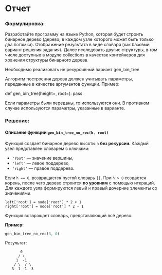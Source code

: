 # Отчет

### Формулировка:
Разработайте программу на языке Python, которая будет строить бинарное дерево (дерево, в каждом узле которого может быть только два потомка). Отображение результата в виде словаря (как базовый вариант решения задания). Далее исследовать другие структуры, в том числе доступные в модуле collections в качестве контейнеров для хранения структуры бинарного дерева. 

Необходимо реализовать не рекурсивный вариант gen_bin_tree

Алгоритм построения дерева должен учитывать параметры, переданные в качестве аргументов функции. Пример: 

def gen_bin_tree(height=<number>, root=<number>):
    pass

Если параметры были переданы, то используются они. В противном случае используются параметры, указанные в варианте.

### Решение:

#### Описание функции `gen_bin_tree_no_rec(h, root)`

Функция создает бинарное дерево высоты `h` **без рекурсии**.
Каждый узел представлен словарем с ключами:

* `'root'` — значение вершины,
* `'left'` — левое поддерево,
* `'right'` — правое поддерево.

Если `h == 0`, возвращается пустой словарь `{}`.
При `h > 0` создается корень, после чего дерево строится **по уровням** с помощью итераций.
Для каждого узла формируются левый и правый дочерние элементы со значениями:

```
left['root'] = node['root'] * 2 + 1
right['root'] = node['root'] * 2 - 1
```

Функция возвращает словарь, представляющий всё дерево.

**Пример:**

```python
gen_bin_tree_no_rec(3, 0)
```

Результат:

```
       0
      / \
     1  -1
    / \  / \
   3  1 -1 -3
```
